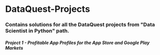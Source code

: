 # DataQuest-Projects
### Contains solutions for all the DataQuest projects from "Data Scientist in Python" path.

##### Project 1 - Profitable App Profiles for the App Store and Google Play Markets
